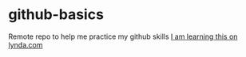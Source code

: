 # github-basics
Remote repo to help me practice my github skills
[I am learning this on lynda.com](lynda.com)
